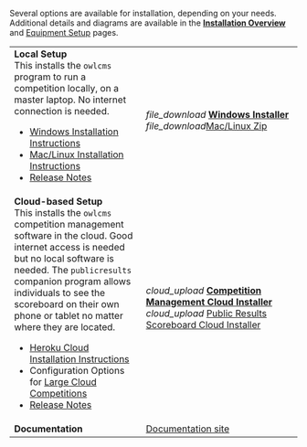 Several options are available for installation, depending on your needs. Additional details and diagrams are available in the [**Installation Overview**](InstallationOverview) and [Equipment Setup](EquipmentSetup) pages.

|                                                              |                                                              |
| ------------------------------------------------------------ | ------------------------------------------------------------ |
| **Local Setup** <br />This installs the `owlcms` program to run a competition locally, on a master laptop.  No internet connection is needed.<ul><li>[Windows Installation Instructions](https://jflamy.github.io/owlcms4/#/LocalWindowsSetup)<li>[Mac/Linux Installation Instructions](https://jflamy.github.io/owlcms4/#/LocalLinuxMacSetup)<li><nobr>[Release Notes](https://github.com/jflamy/owlcms4/releases/tag/4.23.1-SNAPSHOT)</nobr></ul> | <nobr><i class="material-icons" style="transform: translatey(0.30em)">file_download</i>  **[Windows Installer](https://github.com/jflamy/owlcms4/releases/download/4.23.1-SNAPSHOT/owlcms_setup.exe)**</nobr><br/><i class="material-icons" style="transform: translatey(0.30em)">file_download</i>[Mac/Linux Zip](https://github.com/jflamy/owlcms4/releases/download/4.23.1-SNAPSHOT/owlcms.zip) |
| **Cloud-based Setup**<br />This installs the `owlcms` competition management software in the cloud. Good internet access is needed but no local software is needed. The `publicresults` companion program allows individuals to see the scoreboard on their own phone or tablet no matter where they are located.<ul><li>[Heroku Cloud Installation Instructions](https://jflamy.github.io/owlcms4/#/Heroku)</li><li>Configuration Options for [Large Cloud Competitions](https://jflamy.github.io/owlcms4/#/HerokuLarge)</li><li><nobr>[Release Notes](https://github.com/jflamy/owlcms4/releases/tag/4.23.1-SNAPSHOT)</nobr></li></ul> | <i class="material-icons" style="transform: translatey(0.30em)">cloud_upload</i> **[Competition Management Cloud Installer](https://github.com/jflamy/owlcms-heroku/blob/master/README.md)**<br><i class="material-icons" style="transform: translatey(0.30em)">cloud_upload</i> [Public Results Scoreboard Cloud Installer](https://github.com/jflamy/publicresults-heroku/blob/master/README.md) |
| **Documentation**                                            | [Documentation site](https://jflamy.github.io/owlcms4/#/index) |

